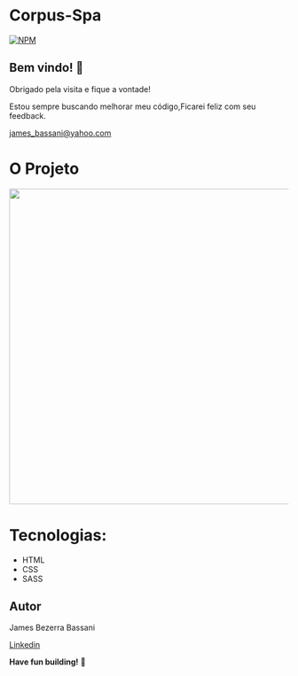 # Corpus-Spa

[![NPM](https://img.shields.io/npm/l/react)](https://github.com/Jheimys/Electronic_battery/blob/master/LICENCE)

## Bem vindo! 👋

Obrigado pela visita e fique a vontade!

Estou sempre buscando melhorar meu código,Ficarei feliz com seu feedback.

james_bassani@yahoo.com

# O Projeto



 
  
  <p align=center>
    <image width="570" heigth="570" src=''>
  </p>

  
  

# Tecnologias:

- HTML
- CSS 
- SASS

## Autor

James Bezerra Bassani

[Linkedin](https://www.linkedin.com/in/jheimys/)

**Have fun building!** 🚀
